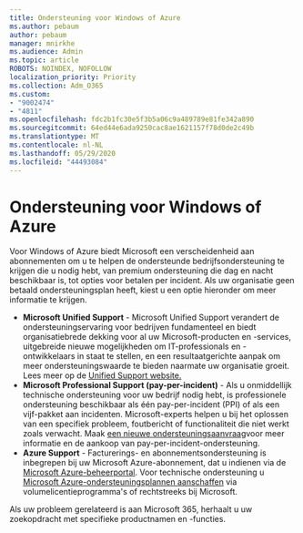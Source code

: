 ```yaml
---
title: Ondersteuning voor Windows of Azure
ms.author: pebaum
author: pebaum
manager: mnirkhe
ms.audience: Admin
ms.topic: article
ROBOTS: NOINDEX, NOFOLLOW
localization_priority: Priority
ms.collection: Adm_O365
ms.custom:
- "9002474"
- "4811"
ms.openlocfilehash: fdc2b1fc30e5f3b5a06c9a489789e81fe342a890
ms.sourcegitcommit: 64ed44e6ada9250cac8ae1621157f78d0de2c49b
ms.translationtype: MT
ms.contentlocale: nl-NL
ms.lasthandoff: 05/29/2020
ms.locfileid: "44493084"
---
```

# <a name="get-support-for-windows-or-azure"></a>Ondersteuning voor Windows of Azure

Voor Windows of Azure biedt Microsoft een verscheidenheid aan abonnementen om u te helpen de ondersteunde bedrijfsondersteuning te krijgen die u nodig hebt, van premium ondersteuning die dag en nacht beschikbaar is, tot opties voor betalen per incident. Als uw organisatie geen betaald ondersteuningsplan heeft, kiest u een optie hieronder om meer informatie te krijgen.

- **Microsoft Unified Support** - Microsoft Unified Support verandert de ondersteuningservaring voor bedrijven fundamenteel en biedt organisatiebrede dekking voor al uw Microsoft-producten en -services, uitgebreide nieuwe mogelijkheden om IT-professionals en -ontwikkelaars in staat te stellen, en een resultaatgerichte aanpak om meer ondersteuningswaarde te bieden naarmate uw organisatie groeit. Lees meer op de [Unified Support website.](https://aka.ms/unified-support)
- **Microsoft Professional Support (pay-per-incident)** - Als u onmiddellijk technische ondersteuning voor uw bedrijf nodig hebt, is professionele ondersteuning beschikbaar als één pay-per-incident (PPI) of als een vijf-pakket aan incidenten. Microsoft-experts helpen u bij het oplossen van een specifiek probleem, foutbericht of functionaliteit die niet werkt zoals verwacht. Maak [een nieuwe ondersteuningsaanvraag](https://support.microsoft.com/supportforbusiness/productselection)voor meer informatie en de aankoop van pay-per-incident-ondersteuning.
- **Azure Support** - Facturerings- en abonnementsondersteuning is inbegrepen bij uw Microsoft Azure-abonnement, dat u indienen via de [Microsoft Azure-beheerportal](https://portal.azure.com/). Voor technische ondersteuning u [Microsoft Azure-ondersteuningsplannen aanschaffen](https://azure.microsoft.com/support/plans/) via volumelicentieprogramma's of rechtstreeks bij Microsoft.

Als uw probleem gerelateerd is aan Microsoft 365, herhaalt u uw zoekopdracht met specifieke productnamen en -functies.
